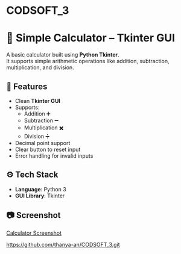 # CODSOFT_3
# 🧮 Simple Calculator – Tkinter GUI

A basic calculator built using **Python Tkinter**.  
It supports simple arithmetic operations like addition, subtraction, multiplication, and division.



## 📌 Features
- Clean **Tkinter GUI**
- Supports:
  - Addition ➕
  - Subtraction ➖
  - Multiplication ✖️
  - Division ➗
- Decimal point support
- Clear button to reset input
- Error handling for invalid inputs


## ⚙️ Tech Stack
- **Language**: Python 3  
- **GUI Library**: Tkinter  

## 📷 Screenshot
[Calculator Screenshot](Screenshot.png)




   https://github.com/thanya-an/CODSOFT_3.git
